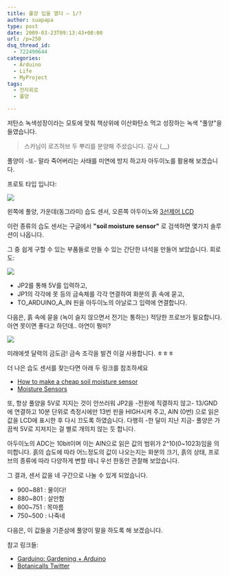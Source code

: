 ```yaml
---
title: 풀양 입을 열다 – 1/?
author: suapapa
type: post
date: 2009-03-23T09:13:43+00:00
url: /p=250
dsq_thread_id:
  - 722490644
categories:
  - Arduino
  - Life
  - MyProject
tags:
  - 전자회로
  - 풀양

---
```

저탄소 녹색성장이라는 모토에 맞춰 책상위에 이산화탄소 먹고 성장하는 녹색 "풀양"을 들였습니다.

> 스카님이 로즈허브 두 뿌리를 분양해 주셨습니다. 감사 (__)

풀양이 -또- 말라 죽어버리는 사태를 미연에 방지 하고자 아두이노를 활용해 보겠습니다.

프로토 타입 입니다:

![](https://asset.homin.dev/blog/image/Plany_with_Arduino.webp)

왼쪽에 풀양, 가운데(동그라미) 습도 센서, 오른쪽 아두이노와 [3선제어 LCD][1]

이런 종류의 습도 센서는 구글에서 **"soil moisture sensor"** 로 검색하면 몇가지 솔루션이 나옵니다.

그 중 쉽게 구할 수 있는 부품들로 만들 수 있는 간단한 녀석을 만들어 보았습니다. 회로도:

![](https://asset.homin.dev/blog/image/soil_moisture_circuit.webp)

  * JP2를 통해 5V를 입력하고,
  * JP1의 각각에 못 등의 금속체를 각각 연결하여 화분의 흙 속에 묻고,
  * TO_ARDUINO_A_IN 핀을 아두이노의 아날로그 입력에 연결합니다.

다음은, 흙 속에 묻을 (녹이 슬지 않으면서 전기는 통하는) 적당한 프로브가 필요합니다. 아연 못이면 좋다고 하던데.. 아연이 뭥미?

![](https://asset.homin.dev/blog/image/Plany_soil_moisture_probe.webp)

미래에셋 달력의 금도금! 금속 조각을 발견 이걸 사용합니다. ㅎㅎㅎ

더 나은 습도 센서를 찾는다면 아래 두 링크를 참조하세요

  * [How to make a cheap soil moisture sensor][2]
  * [Moisture Sensors][3]

또, 항상 풀양을 5V로 지지는 것이 안쓰러워 JP2을 -전원에 직결하지 않고- 13/GND 에 연결하고 10분 단위로 측정시에만 13번 핀을 HIGH시켜 주고, AIN (0번) 으로 읽은 값을 LCD에 표시한 후 다시 끄도록 하였습니다. 다행히 -한 달이 지난 지금- 풀양은 가끔씩 5V로 지져지는 걸 별로 개의치 않는 듯 합니다.

아두이노의 ADC는 10bit이며 이는 AIN으로 읽은 값의 범위가 2^10(0~1023)임을 의미합니다. 흙의 습도에 따라 어느정도의 값이 나오는지는 화분의 크기, 흙의 상태, 프로브의 종류에 따라 다양하게 변할 테니 우선 한동안 관찰해 보았습니다.

그 결과, 센서 값을 네 구간으로 나눌 수 있게 되었습니다.

  * 900~881 : 물이다!
  * 880~801 : 살만함
  * 800~751 : 목마름
  * 750~500 : 나죽네

다음은, 이 값들을 기준삼에 풀양이 말을 하도록 해 보겠습니다.

참고 링크들:

  * [Garduino: Gardening + Arduino][4]
  * [Botanicalls Twitter][5]

 [1]: https://homin.dev/blog/p=109
 [2]: http://www.cheapvegetablegardener.com/2009/03/how-to-make-cheap-soil-moisture-sensor.html
 [3]: http://www.franksworkshop.com.au/GWS/Phase3/MoistureSensor.htm
 [4]: http://www.instructables.com/id/Garduino_Gardening_Arduino/
 [5]: http://www.botanicalls.com/archived_kits/twitter/